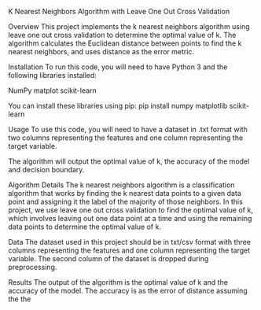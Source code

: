 K Nearest Neighbors Algorithm with Leave One Out Cross Validation

Overview
This project implements the k nearest neighbors algorithm using leave one out cross validation to determine the optimal value of k. The algorithm calculates the Euclidean distance between points to find the k nearest neighbors, and uses distance as the error metric.

Installation
To run this code, you will need to have Python 3 and the following libraries installed:

NumPy
matplot
scikit-learn

You can install these libraries using pip:
pip install numpy matplotlib scikit-learn

Usage
To use this code, you will need to have a dataset in .txt format with two columns representing the features and one column representing the target variable. 

The algorithm will output the optimal value of k, the accuracy of the model and decision boundary.

Algorithm Details
The k nearest neighbors algorithm is a classification algorithm that works by finding the k nearest data points to a given data point and assigning it the label of the majority of those neighbors. In this project, we use leave one out cross validation to find the optimal value of k, which involves leaving out one data point at a time and using the remaining data points to determine the optimal value of k.

Data
The dataset used in this project should be in txt/csv format with three columns representing the features and one column representing the target variable. The second column of the dataset is dropped during preprocessing.

Results
The output of the algorithm is the optimal value of k and the accuracy of the model. The accuracy is as the error of distance assuming the the
